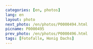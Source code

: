 ```yaml
---
categories: [en, photos]
lang: en
layout: photo
next_photo: /en/photos/P0000494.html
picname: P0000495
prev_photo: /en/photos/P0000496.html
tags: [Fotofalle, Honig Dachs]
---
```

